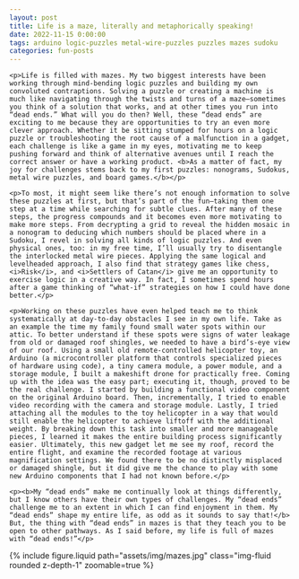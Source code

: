 ```yaml
---
layout: post
title: Life is a maze, literally and metaphorically speaking!
date: 2022-11-15 0:00:00
tags: arduino logic-puzzles metal-wire-puzzles puzzles mazes sudoku
categories: fun-posts
---
```


<div>

    <p>Life is filled with mazes. My two biggest interests have been working through mind-bending logic puzzles and building my own convoluted contraptions. Solving a puzzle or creating a machine is much like navigating through the twists and turns of a maze—sometimes you think of a solution that works, and at other times you run into “dead ends.” What will you do then? Well, these “dead ends” are exciting to me because they are opportunities to try an even more clever approach. Whether it be sitting stumped for hours on a logic puzzle or troubleshooting the root cause of a malfunction in a gadget, each challenge is like a game in my eyes, motivating me to keep pushing forward and think of alternative avenues until I reach the correct answer or have a working product. <b>As a matter of fact, my joy for challenges stems back to my first puzzles: nonograms, Sudokus, metal wire puzzles, and board games.</b></p>

    <p>To most, it might seem like there’s not enough information to solve these puzzles at first, but that’s part of the fun—taking them one step at a time while searching for subtle clues. After many of these steps, the progress compounds and it becomes even more motivating to make more steps. From decrypting a grid to reveal the hidden mosaic in a nonogram to deducing which numbers should be placed where in a Sudoku, I revel in solving all kinds of logic puzzles. And even physical ones, too: in my free time, I’ll usually try to disentangle the interlocked metal wire pieces. Applying the same logical and levelheaded approach, I also find that strategy games like chess, <i>Risk</i>, and <i>Settlers of Catan</i> give me an opportunity to exercise logic in a creative way. In fact, I sometimes spend hours after a game thinking of “what-if” strategies on how I could have done better.</p>

    <p>Working on these puzzles have even helped teach me to think systematically at day-to-day obstacles I see in my own life. Take as an example the time my family found small water spots within our attic. To better understand if these spots were signs of water leakage from old or damaged roof shingles, we needed to have a bird’s-eye view of our roof. Using a small old remote-controlled helicopter toy, an Arduino (a microcontroller platform that controls specialized pieces of hardware using code), a tiny camera module, a power module, and a storage module, I built a makeshift drone for practically free. Coming up with the idea was the easy part; executing it, though, proved to be the real challenge. I started by building a functional video component on the original Arduino board. Then, incrementally, I tried to enable video recording with the camera and storage module. Lastly, I tried attaching all the modules to the toy helicopter in a way that would still enable the helicopter to achieve liftoff with the additional weight. By breaking down this task into smaller and more manageable pieces, I learned it makes the entire building process significantly easier. Ultimately, this new gadget let me see my roof, record the entire flight, and examine the recorded footage at various magnification settings. We found there to be no distinctly misplaced or damaged shingle, but it did give me the chance to play with some new Arduino components that I had not known before.</p>

    <p><b>My “dead ends” make me continually look at things differently, but I know others have their own types of challenges. My “dead ends” challenge me to an extent in which I can find enjoyment in them. My “dead ends” shape my entire life, as odd as it sounds to say that!</b> But, the thing with “dead ends” in mazes is that they teach you to be open to other pathways. As I said before, my life is full of mazes with “dead ends!”</p>

</div>

<div class="row mt-3">
    <div class="col-sm mt-3 mt-md-0">
        {% include figure.liquid path="assets/img/mazes.jpg" class="img-fluid rounded z-depth-1" zoomable=true %}
    </div>
</div>
